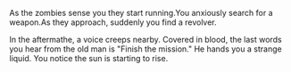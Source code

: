 As the zombies sense you they start running.You anxiously search for a weapon.As they approach, suddenly you find a revolver.

In the aftermathe, a voice creeps nearby. Covered in blood, the  last words you hear from the old man is "Finish the mission." He hands you a strange liquid. You notice the sun is starting to rise.


